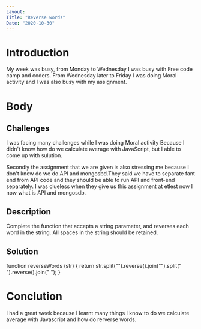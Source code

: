 ```yaml
---
Layout: 
Title: "Reverse words"
Date: "2020-10-30"
---
```


# Introduction

My week was busy, from Monday to Wednesday I was busy with Free code camp and coders. From Wednesday later to Friday I was doing Moral activity and I was also busy with my assignment.

# Body 

## Challenges

I was facing many challenges while I was doing Moral activity Because I didn't know how do we calculate average with JavaScript, but I able to come up with sulution.

Secondly the assignment that we are given is also stressing me because I don't know do we do API and mongosbd.They said we have to separate fant end from API code and they should be able to run API and front-end separately. I was clueless when they give us this assignment at etlest now I now what is API and mongosdb.

## Description

Complete the function that accepts a string parameter, and reverses each word in the string. All spaces in the string should be retained.

## Solution

function reverseWords (str) {
return str.split("").reverse().join("").split(" ").reverse().join(" ");
}

# Conclution

I had a great week because I learnt many things I know to do we calculate average with Javascript and how do rerverse words.
